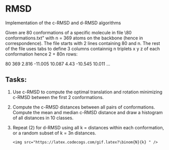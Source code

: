 # RMSD
Implementation of the c-RMSD and d-RMSD algorithms

Given are 80 conformations of a specific molecule in file \80 conformations.txt" with n = 369 atoms on the backbone (hence in correspondence). The file starts with 2 lines containing 80 and n. The rest of the file uses tabs to define 3 columns containnig n triplets x y z of each conformation hence 2 + 80n rows:
  
80
369
2.816 -11.005 10.087
4.43  -10.545 10.011
...
   
## Tasks:  
1. Use c-RMSD to compute the optimal translation and rotation minimizing c-RMSD between the first 2 conformations.  
2. Compute the c-RMSD distances between all pairs of conformations. Compute the mean and median c-RMSD distance and draw a histogram of all distances in 10 classes.  
3. Repeat (2) for d-RMSD using all k = distances within each conformation, or a random subset of k = 3n distances.  


       <img src="https://latex.codecogs.com/gif.latex?\binom{N}{k} " />
